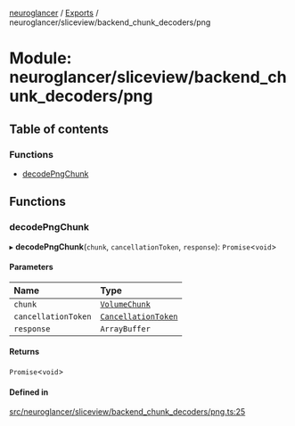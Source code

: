 [neuroglancer](../README.md) / [Exports](../modules.md) / neuroglancer/sliceview/backend\_chunk\_decoders/png

# Module: neuroglancer/sliceview/backend\_chunk\_decoders/png

## Table of contents

### Functions

- [decodePngChunk](neuroglancer_sliceview_backend_chunk_decoders_png.md#decodepngchunk)

## Functions

### decodePngChunk

▸ **decodePngChunk**(`chunk`, `cancellationToken`, `response`): `Promise`<`void`\>

#### Parameters

| Name | Type |
| :------ | :------ |
| `chunk` | [`VolumeChunk`](../classes/neuroglancer_sliceview_volume_backend.VolumeChunk.md) |
| `cancellationToken` | [`CancellationToken`](../interfaces/neuroglancer_util_cancellation.CancellationToken.md) |
| `response` | `ArrayBuffer` |

#### Returns

`Promise`<`void`\>

#### Defined in

[src/neuroglancer/sliceview/backend_chunk_decoders/png.ts:25](https://github.com/ActiveBrainAtlas2/neuroglancer/blob/034b457d/src/neuroglancer/sliceview/backend_chunk_decoders/png.ts#L25)
